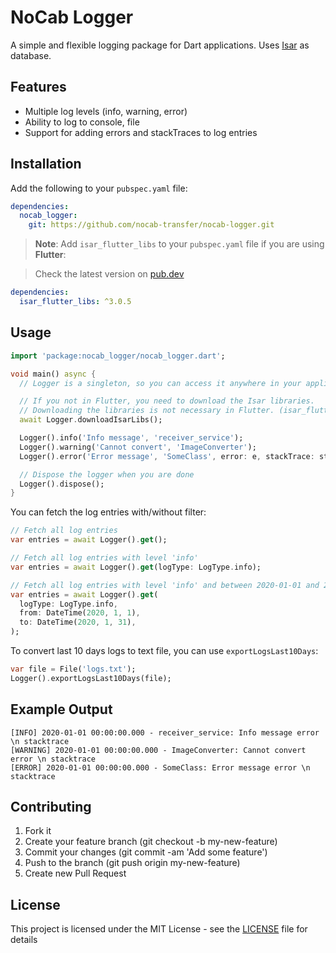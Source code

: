 # NoCab Logger

A simple and flexible logging package for Dart applications. Uses [Isar](https://isar.dev) as database.

## Features
- Multiple log levels (info, warning, error)
- Ability to log to console, file
- Support for adding errors and stackTraces to log entries

## Installation

Add the following to your `pubspec.yaml` file:
```yaml
dependencies:
  nocab_logger:
    git: https://github.com/nocab-transfer/nocab-logger.git
```

> **Note**: Add `isar_flutter_libs` to your `pubspec.yaml` file if you are using **Flutter**:

> Check the latest version on [pub.dev](https://pub.dev/packages/isar_flutter_libs)
```yaml
dependencies:
  isar_flutter_libs: ^3.0.5
```


## Usage
```dart
import 'package:nocab_logger/nocab_logger.dart';

void main() async {
  // Logger is a singleton, so you can access it anywhere in your application

  // If you not in Flutter, you need to download the Isar libraries. 
  // Downloading the libraries is not necessary in Flutter. (isar_flutter_libs)
  await Logger.downloadIsarLibs();

  Logger().info('Info message', 'receiver_service');
  Logger().warning('Cannot convert', 'ImageConverter');
  Logger().error('Error message', 'SomeClass', error: e, stackTrace: stackTrace);

  // Dispose the logger when you are done
  Logger().dispose();
}
```

You can fetch the log entries with/without filter:

```dart
// Fetch all log entries
var entries = await Logger().get();

// Fetch all log entries with level 'info'
var entries = await Logger().get(logType: LogType.info);

// Fetch all log entries with level 'info' and between 2020-01-01 and 2020-01-31
var entries = await Logger().get(
  logType: LogType.info,
  from: DateTime(2020, 1, 1),
  to: DateTime(2020, 1, 31),
);
```

To convert last 10 days logs to text file, you can use `exportLogsLast10Days`:

```dart
var file = File('logs.txt');
Logger().exportLogsLast10Days(file);
```

## Example Output
```text
[INFO] 2020-01-01 00:00:00.000 - receiver_service: Info message error \n stacktrace
[WARNING] 2020-01-01 00:00:00.000 - ImageConverter: Cannot convert error \n stacktrace
[ERROR] 2020-01-01 00:00:00.000 - SomeClass: Error message error \n stacktrace
``` 

## Contributing
1. Fork it
2. Create your feature branch (git checkout -b my-new-feature)
3. Commit your changes (git commit -am 'Add some feature')
4. Push to the branch (git push origin my-new-feature)
5. Create new Pull Request

## License
This project is licensed under the MIT License - see the [LICENSE](LICENSE) file for details